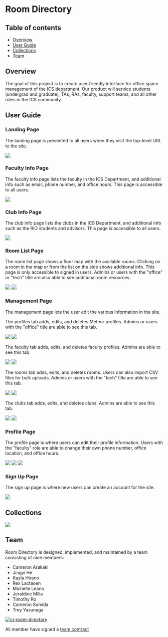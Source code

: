 # Room Directory

## Table of contents

* [Overview](#overview)
* [User Guide](#user-guide)
* [Collections](#collections)
* [Team](#team)

## Overview

The goal of this project is to create user friendly interface for office space management of the ICS department. Our product will service students (undergrad and graduate), TAs, RAs, faculty, support teams, and all other roles in the ICS community.

## User Guide

### Landing Page

The landing page is presented to all users when they visit the top-level URL to the site.

![](images/landing.PNG)

### Faculty Info Page

The faculty info page lists the faculty in the ICS Department, and additional info such as email, phone number, and office hours. This page is accessible to all users.

<img src="images/facultyInfo.PNG" class="img-fluid">

### Club Info Page

The club info page lists the clubs in the ICS Department, and additional info such as the RIO students and advisors. This page is accessible to all users.

![](images/clubInfo.PNG)

### Room List Page

The room list page shows a floor map with the available rooms. Clicking on a room in the map or from the list on the side shows additional info. This page is only accessible to signed in users. Admins or users with the "office" or "tech" title are also able to see additional room resources. 

![](images/roomList.PNG)
![](images/roomListModal.PNG)

### Management Page

The management page lets the user edit the various information in the site.

The profiles tab adds, edits, and deletes Meteor profiles. Admins or users with the "office" title are able to see this tab.

![](images/profileManage.PNG) 
![](images/profileManageModal.PNG)

The faculty tab adds, edits, and deletes faculty profiles. Admins are able to see this tab.

![](images/facultyManage.PNG)
![](images/facultyManageModal.PNG)

The rooms tab adds, edits, and deletes rooms. Users can also import CSV files for bulk uploads. Admins or users with the "tech" title are able to see this tab.

![](images/roomManage.PNG)
![](images/roomManageModal.PNG)

The clubs tab adds, edits, and deletes clubs. Admins are able to see this tab.

![](images/clubManage.PNG)
![](images/clubManageModal.PNG)

### Profile Page 

The profile page is where users can edit their profile information. Users with the "faculty" role are able to change their own phone number, office location, and office hours.

![](images/profile.PNG)
![](images/profileAdmin.PNG)
![](images/profileFaculty.PNG)

### Sign Up Page 

The sign up page is where new users can create an account for the site.

![](images/signUp.PNG)

<!--
## Example Workflow
### For Admin User:
![image](https://user-images.githubusercontent.com/97726557/214191621-09125dd3-acc3-46d7-a33b-829635173340.png)

### For requesting room reservations:
<img src="images/roomRequests.PNG" class="img-fluid">
-->

## Collections

![](images/collections.PNG)

## Team

Room Directory is designed, implemented, and maintained by a team consisting of nine members: 
* Cameron Arakaki
* Jingyi He
* Kayla Hirano
* Rex Lactaoen
* Michelle Leano
* Jeraldine Milla
* Timothy Ro
* Cameron Sumida 
* Trey Yasunaga

[![ci-room-directory](https://github.com/room-directory/room-directory/actions/workflows/ci.yml/badge.svg)](https://github.com/room-directory/room-directory/actions/workflows/ci.yml)

All member have signed a [team contract](https://docs.google.com/document/d/1eKRh4N_Ak8qnQbBEGrxAVlJxxvsMIjg8wWbFX2ZBQhc/edit?usp=sharing)
